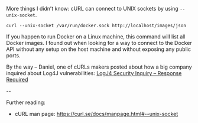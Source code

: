 More things I didn’t know: cURL can connect to UNIX sockets by using `--unix-socket`.

```
curl --unix-socket /var/run/docker.sock http://localhost/images/json
```

If you happen to run Docker on a Linux machine, this command will list all Docker images.
I found out when looking for a way to connect to the Docker API without any setup on the host machine and without exposing any public ports.

By the way – Daniel, one of cURLs makers posted about how a big company inquired about Log4J vulnerabilities:
[LogJ4 Security Inquiry – Response Required](https://daniel.haxx.se/blog/2022/01/24/logj4-security-inquiry-response-required/)

--

Further reading:
* cURL man page: https://curl.se/docs/manpage.html#--unix-socket
